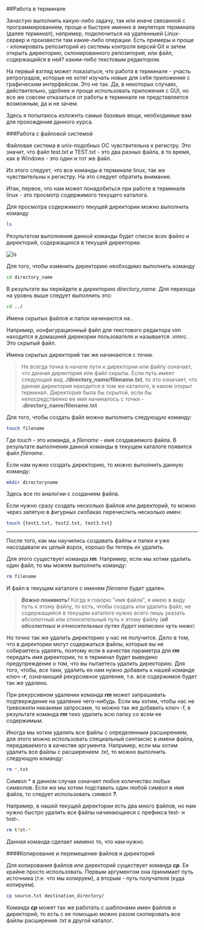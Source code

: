 ##Работа в терминале

Зачастую выполнить какую-либо задачу, так или иначе связанной с программированием, проще и быстрее именно в эмуляторе терминала (далее *терминал*), например, подключиться на удаленныей Linux-сервер и произвести там какие-либо операции. Есть примеры и проще - клонировать репозиторий из системы контроля версий Git и затем открыть директорию, склонированного репозитория, или файл, содержащийся в ней? каким-либо текстовым редактором.

На первый взгляд может показаться, что работа в терминале - участь ретроградов, которые не хотят изучать новые для себя приложения с графическим интерфейсом. Это не так. Да, в некоторых случаях, действительно, удобнее и проще использовать приложения с GUI, но все же совсем отказаться от работы в терминале не представляется возможным, да и не зачем.

Здесь я попытаюсь изложить самые базовые вещи, необходимые вам для прохождения данного курса. 

###Работа с файловой системой

Файловая система в unix-подобных ОС чувствительна к регистру. Это значит, что файл test.txt и TEST.txt - это два разных файла, в то время, как в Windows - это один и тот же файл.

Из этого следует, что все команды в терминале linux, так же чувствительны к регистру. На это следует обратить внимание.

Итак, первое, что нам может понадобиться при работе в терминале linux - это просмотр содержимого текущего каталога.

Для просмотра содержимого текущей директории можно выполнить команду


```bash
ls
```

Результатом выполнения данной команды будет список всех файло и директорий, содержащихся в текущей директории.

![ls](http://cdn.joxi.ru/uploads/prod/2014/09/20/797/1bc/ca292df94f81bca17a295484bfe82ade9ad96940.jpg)

Для того, чтобы изменить директорию необходимо выполнить команду

```bash
cd directory_name
```

В результате вы перейдете в директорию *directory_name*. Для перехода на уровнь выше следует выполнить это:

```bash
cd ../
```

Имена скрытых файлов и папок начинаются на .

Например, конфигурационный файл для текстового редактора vim находится в домашней дирекории пользователя и называется .vimrc. Это скрытый файл.

Имена скрытых директорий так же начинаются с точки.

> Не всегда точка в начале пути к директории или файлу означает, что данная директория или файл скрыты. Если путь имеет следующий вид **./directory_name/filename.txt**, то это означает, что данная директория находится в том же каталоге, в каком открыт терминал. Директория была бы скрытой, если бы непосредственно ее имя начиналось с точки - **.directory_name/filename.txt**

Для того, чтобы создать файл можно выполнить следующую команду:

```bash
touch filename
```

Где *touch* - это команда, а *filename* - имя создаваемого файла. В результате выполнения данной команды в текущем каталоге появится файл *filename*.

Если нам нужно создать директорию, то можно выполнить данную команду:

```bash
mkdir directoryname
```

Здесь все по аналогии с созданием файла.

Если нужно сразу создать несколько файлов или директорий, то можно через запятую в фигурных скобаках перечислить несколько имен:

```bash
touch {test1.txt, test2.txt, text3.txt}
```

-----

После того, как мы научились создавать файлы и папки и уже насоздавали их целый ворох, хорошо бы теперь их удалить.

Для этого существует команда ***rm***. Например, если мы хотим удалить один файл, то мы можем выполнить команду:

```bash
rm filename
```

И файл в текущем каталоге с именем *filename*  будет удален. 

> ***Важно понимать!*** Когда я говорю "имя файла", я имею в виду путь к этому файлу, то есть, чтобы создать или удалить файл, не содержащийся в текущем каталоге нужно всего лишь указать абсолютный или относительный путь к этому файлу (***об абсолютных и относительных путях будет написано чуть ниже***)

Но точно так же удалить директорию у нас не получится. Дело в том, что в директории могут содержаться файлы, которые вы не собираетесь удалять, поэтому если в качестве параметра для ***rm*** передать имя директории, то в терминал будет выведено предупреждение о том, что вы пытаетесь удалить директорию. Для того, чтобы, все таки, удалить ее нам нужно добавить к нашей команде ключ ***-r***, означающий рекурсивное удаление, т.е. все содержимое будет так же удалено.

При рекурсивном удалении команда ***rm*** может запрашивать подтверждение на удаление чего-нибудь. Если мы хотим, чтобы нас не тревожили никакими запросами, то можно так же добавить ключ -f, в результате команда ***rm*** тихо удалить всю папку со всем ее содержимым.

Иногда мы хотим удалить все файлы с определенным расширением, для этого можно использовать специальный синтаксис в имени файла, передаваемого в качестве аргумента. Например, если мы хотим удалить все файлы с расширением .txt, то можно выполнить следующую команду:

```bash
rm *.txt
```

Символ * в данном случае означает любое количество любых символов. Если же мы хотим подставить один любой символ в имя файла, то следует использовать символ ***?***.

Например, в нашей текущей директории есть два много файлов, но нам нужно быстро удалить все файлы начинающиеся с префикса test- и tost-.

```bash
rm t?st-*
```

Данная команда сделает иммено то, что нам нужно.

####Копирование и перемещение файлов и директорий

Для копирования файлов или директорий существует команда ***cp***. Ее крайне просто использовать. Первым аргументом она принимает путь источника (т.е. что мы копируем), а вторым - путь получателя (куда копируем).

```bash
cp source.txt destination_directory/
```

Команда ***cp*** может так же работать с шаблонами имен файлов и директорий, то есть с ее помощью можно разом скопировать все файлы расширения .txt в другой каталог.




 
